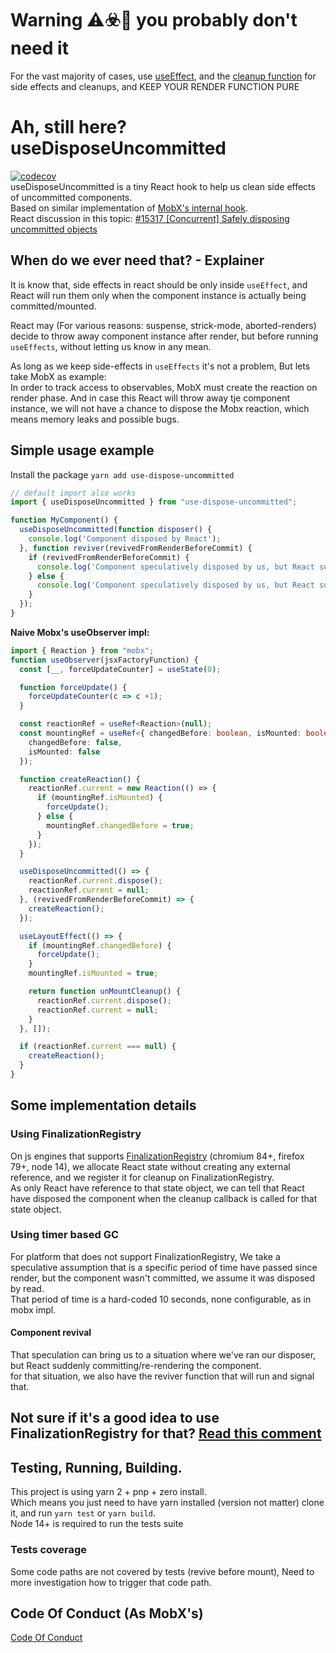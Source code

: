 # Warning ⚠️☣️🐉 you probably don't need it
For the vast majority of cases, use [useEffect](https://reactjs.org/docs/hooks-reference.html#useeffect), and the [cleanup function](https://reactjs.org/docs/hooks-reference.html#cleaning-up-an-effect) for side effects and cleanups, and KEEP YOUR RENDER FUNCTION PURE

# Ah, still here? useDisposeUncommitted

[![codecov](https://codecov.io/gh/Bnaya/use-dispose-uncommitted/branch/main/graph/badge.svg?token=A1UIArW8lH)](https://codecov.io/gh/Bnaya/use-dispose-uncommitted)  
useDisposeUncommitted is a tiny React hook to help us clean side effects of uncommitted components.  
Based on similar implementation of [MobX's internal hook](https://github.com/mobxjs/mobx/blob/5d5eb89/packages/mobx-react-lite/src/utils/createReactionCleanupTrackingUsingFinalizationRegister.ts).  
React discussion in this topic: [#15317 [Concurrent] Safely disposing uncommitted objects](https://github.com/facebook/react/issues/15317) 

## When do we ever need that? - Explainer
It is know that, side effects in react should be only inside `useEffect`, and React will run them only when the component instance is actually being committed/mounted.  

React may (For various reasons: suspense, strick-mode, aborted-renders) decide to throw away component instance after render, but before running `useEffects`, without letting us know in any mean.

As long as we keep side-effects in `useEffects` it's not a problem, But lets take MobX as example:  
In order to track access to observables, MobX must create the reaction on render phase.
And in case this React will throw away tje component instance, we will not have a chance to dispose the Mobx reaction, which means memory leaks and possible bugs.

## Simple usage example
Install the package `yarn add use-dispose-uncommitted`
```js
// default import also works
import { useDisposeUncommitted } from "use-dispose-uncommitted";

function MyComponent() {
  useDisposeUncommitted(function disposer() {
    console.log('Component disposed by React');
  }, function reviver(revivedFromRenderBeforeCommit) {
    if (revivedFromRenderBeforeCommit) {
      console.log('Component speculatively disposed by us, but React suddenly re-rendered it');
    } else {
      console.log('Component speculatively disposed by us, but React suddenly mounted it');
    }
  });
}
```

**Naive Mobx's useObserver impl:**
```ts
import { Reaction } from "mobx";
function useObserver(jsxFactoryFunction) {
  const [__, forceUpdateCounter] = useState(0);

  function forceUpdate() {
    forceUpdateCounter(c => c +1);
  }

  const reactionRef = useRef<Reaction>(null);
  const mountingRef = useRef<{ changedBefore: boolean, isMounted: boolean }>({
    changedBefore: false,
    isMounted: false
  });

  function createReaction() {
    reactionRef.current = new Reaction(() => {
      if (mountingRef.isMounted) {
        forceUpdate();
      } else {
        mountingRef.changedBefore = true;
      }
    });
  }

  useDisposeUncommitted(() => {
    reactionRef.current.dispose();
    reactionRef.current = null;
  }, (revivedFromRenderBeforeCommit) => {
    createReaction();
  });

  useLayoutEffect(() => {
    if (mountingRef.changedBefore) {
      forceUpdate();
    }
    mountingRef.isMounted = true;

    return function unMountCleanup() {
      reactionRef.current.dispose();
      reactionRef.current = null;
    }
  }, []);

  if (reactionRef.current === null) {
    createReaction();
  }
}
```

## Some implementation details
### Using FinalizationRegistry
On js engines that supports
[FinalizationRegistry](https://developer.mozilla.org/en-US/docs/Web/JavaScript/Reference/Global_Objects/FinalizationRegistry) (chromium 84+, firefox 79+, node 14), we allocate React state without creating any external reference, and we register it for cleanup on FinalizationRegistry.  
As only React have reference to that state object, we can tell that React have disposed the component when the cleanup callback is called for that state object.


### Using timer based GC
For platform that does not support FinalizationRegistry, We take a speculative assumption that is a specific period of time have passed since render, but the component wasn't committed, we assume it was disposed by read.  
That period of time is a hard-coded 10 seconds, none configurable, as in mobx impl.
#### Component revival
That speculation can bring us to a situation where we've ran our disposer, but React suddenly committing/re-rendering the component.  
for that situation, we also have the reviver function that will run and signal that. 

## Not sure if it's a  good idea to use FinalizationRegistry for that? [Read this comment](https://github.com/facebook/react/issues/15317#issuecomment-722627311)

## Testing, Running, Building.
This project is using yarn 2 + pnp + zero install.  
Which means you just need to have yarn installed (version not matter) clone it, and run `yarn test` or `yarn build`.  
Node 14+ is required to run the tests suite
### Tests coverage
Some code paths are not covered by tests (revive before mount),
Need to more investigation how to trigger that code path.

## Code Of Conduct (As MobX's)
[Code Of Conduct](https://github.com/mobxjs/mobx/blob/main/CODE_OF_CONDUCT.md)
